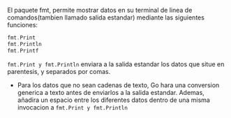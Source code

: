 El paquete fmt, permite mostrar datos en su terminal de linea de comandos(tambien llamado salida estandar) mediante las siguientes funciones:
```go
fmt.Print
fmt.Println
fmt.Printf
```

```fmt.Print y fmt.Println``` enviara a la salida estandar los datos que situe en parentesis, y separados por comas.

- Para los datos que no sean cadenas de texto, Go hara una conversion generica a texto antes de enviarlos a la salida estandar. Ademas, añadira un espacio entre los diferentes datos dentro de una misma invocacion a ```fmt.Print y fmt.Println```